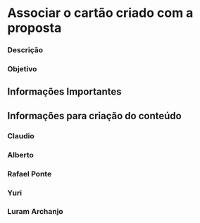 # Associar o cartão criado com a proposta


### Descrição



### Objetivo



## Informações Importantes

## Informações para criação do conteúdo

### Claudio

### Alberto

### Rafael Ponte

### Yuri

### Luram Archanjo